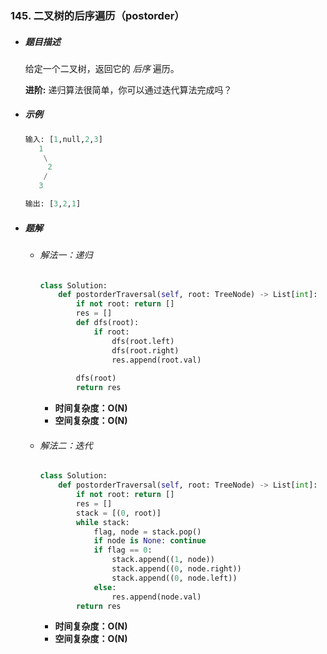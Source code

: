 ### 145. 二叉树的后序遍历（postorder）

- ##### 题目描述

  给定一个二叉树，返回它的 *后序* 遍历。

  **进阶:** 递归算法很简单，你可以通过迭代算法完成吗？

- ##### 示例

  ```python
  输入: [1,null,2,3]  
     1
      \
       2
      /
     3 
  
  输出: [3,2,1]
  ```

- ##### 题解

  - ###### 解法一：递归

    ```python
    class Solution:
        def postorderTraversal(self, root: TreeNode) -> List[int]:
            if not root: return []
            res = []
            def dfs(root):
                if root:
                    dfs(root.left)
                    dfs(root.right)
                    res.append(root.val)
            
            dfs(root)
            return res
    ```

    - **时间复杂度：O(N)**
    - **空间复杂度：O(N)**

    

  - ###### 解法二：迭代

    ```python
    class Solution:
        def postorderTraversal(self, root: TreeNode) -> List[int]:
            if not root: return []
            res = []
            stack = [(0, root)]
            while stack:
                flag, node = stack.pop()
                if node is None: continue
                if flag == 0:
                    stack.append((1, node))
                    stack.append((0, node.right))
                    stack.append((0, node.left))
                else:
                    res.append(node.val)
            return res
    ```

    - **时间复杂度：O(N)**
    - **空间复杂度：O(N)**